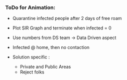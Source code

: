 ### ToDo for Animation:
- Quarantine infected people after 2 days of free roam
- Plot SIR Graph and terminate when infected = 0
- Use numbers from DS team -> Data Driven aspect
- Infected @ home, then no contaction


- Solution specific :
    - Private and Public Areas
    - Reject folks